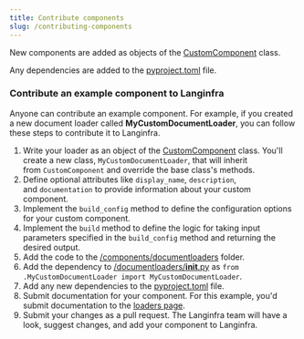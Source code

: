 ```yaml
---
title: Contribute components
slug: /contributing-components
---
```



New components are added as objects of the [CustomComponent](https://github.com/khulnasoft/langinfra/blob/dev/src/backend/base/langinfra/custom/custom_component/custom_component.py) class.

Any dependencies are added to the [pyproject.toml](https://github.com/khulnasoft/langinfra/blob/main/pyproject.toml#L148) file.

### Contribute an example component to Langinfra

Anyone can contribute an example component. For example, if you created a new document loader called **MyCustomDocumentLoader**, you can follow these steps to contribute it to Langinfra.

1. Write your loader as an object of the [CustomComponent](https://github.com/khulnasoft/langinfra/blob/dev/src/backend/base/langinfra/custom/custom_component/custom_component.py) class. You'll create a new class, `MyCustomDocumentLoader`, that will inherit from `CustomComponent` and override the base class's methods.
2. Define optional attributes like `display_name`, `description`, and `documentation` to provide information about your custom component.
3. Implement the `build_config` method to define the configuration options for your custom component.
4. Implement the `build` method to define the logic for taking input parameters specified in the `build_config` method and returning the desired output.
5. Add the code to the [/components/documentloaders](https://github.com/khulnasoft/langinfra/tree/dev/src/backend/base/langinfra/components) folder.
6. Add the dependency to [/documentloaders/__init__.py](https://github.com/khulnasoft/langinfra/blob/dev/src/backend/base/langinfra/components/documentloaders/__init__.py) as `from .MyCustomDocumentLoader import MyCustomDocumentLoader`.
7. Add any new dependencies to the [pyproject.toml](https://github.com/khulnasoft/langinfra/blob/main/pyproject.toml#L148) file.
8. Submit documentation for your component. For this example, you'd submit documentation to the [loaders page](https://github.com/khulnasoft/langinfra/blob/main/docs/docs/Components/components-loaders.md).
9. Submit your changes as a pull request. The Langinfra team will have a look, suggest changes, and add your component to Langinfra.